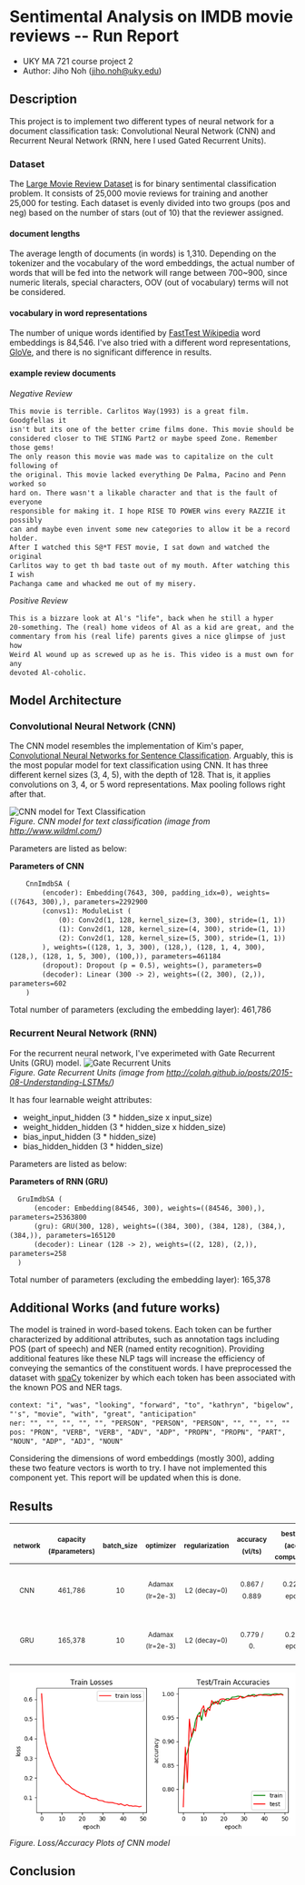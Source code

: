 # Sentimental Analysis on IMDB movie reviews -- Run Report

* UKY MA 721 course project 2
* Author: Jiho Noh (jiho.noh@uky.edu)

## Description
This project is to implement two different types of neural network for 
a document classification task: Convolutional Neural Network (CNN) and 
Recurrent Neural Network (RNN, here I used Gated Recurrent Units).

### Dataset
The [Large Movie Review Dataset](http://ai.stanford.edu/~amaas/data/sentiment/) 
is for binary sentimental classification problem. It consists of 25,000 movie
reviews for training and another 25,000 for testing. Each dataset is evenly 
divided into two groups (pos and neg) based on the number of stars (out of 10)
that the reviewer assigned. 

#### document lengths
The average length of documents (in words) is 1,310. Depending on the 
tokenizer and the vocabulary of the word embeddings, the actual number of 
words that will be fed into the network will range between 700~900, since 
numeric literals, special characters, OOV (out of vocabulary) terms will not
be considered.  

#### vocabulary in word representations
The number of unique words identified by [FastTest Wikipedia](http://bit.ly/2Bs7zqh) word embeddings is 84,546. I've also tried with a different word representations, [GloVe](https://nlp.stanford.edu/projects/glove/), and there is no significant difference in results.

#### example review documents
*Negative Review*  
  
    This movie is terrible. Carlitos Way(1993) is a great film. Goodgfellas it 
    isn't but its one of the better crime films done. This movie should be 
    considered closer to THE STING Part2 or maybe speed Zone. Remember those gems! 
    The only reason this movie was made was to capitalize on the cult following of 
    the original. This movie lacked everything De Palma, Pacino and Penn worked so 
    hard on. There wasn't a likable character and that is the fault of everyone 
    responsible for making it. I hope RISE TO POWER wins every RAZZIE it possibly 
    can and maybe even invent some new categories to allow it be a record holder. 
    After I watched this S@*T FEST movie, I sat down and watched the original 
    Carlitos way to get th bad taste out of my mouth. After watching this I wish 
    Pachanga came and whacked me out of my misery.
    
*Positive Review*  

    This is a bizzare look at Al's "life", back when he still a hyper 
    20-something. The (real) home videos of Al as a kid are great, and the 
    commentary from his (real life) parents gives a nice glimpse of just how 
    Weird Al wound up as screwed up as he is. This video is a must own for any 
    devoted Al-coholic.
    

## Model Architecture

### Convolutional Neural Network (CNN)
The CNN model resembles the implementation of Kim's paper, [Convolutional Neural Networks for Sentence Classification](https://arxiv.org/abs/1408.5882). Arguably, this is the most popular model for text classification using CNN. It has three different kernel sizes (3, 4, 5), with the depth of 128. That is, it applies convolutions on 3, 4, or 5 word representations. Max pooling follows right after that. 

![CNN model for Text Classification](http://bit.ly/2BqB7Vg)  
*Figure. CNN model for text classification (image from http://www.wildml.com/)*

Parameters are listed as below:


**Parameters of CNN**

```
	CnnImdbSA (
		(encoder): Embedding(7643, 300, padding_idx=0), weights=((7643, 300),), parameters=2292900
		(convs1): ModuleList (
    		(0): Conv2d(1, 128, kernel_size=(3, 300), stride=(1, 1))
			(1): Conv2d(1, 128, kernel_size=(4, 300), stride=(1, 1))
			(2): Conv2d(1, 128, kernel_size=(5, 300), stride=(1, 1))
		), weights=((128, 1, 3, 300), (128,), (128, 1, 4, 300), (128,), (128, 1, 5, 300), (100,)), parameters=461184
		(dropout): Dropout (p = 0.5), weights=(), parameters=0
		(decoder): Linear (300 -> 2), weights=((2, 300), (2,)), parameters=602
	)
```
Total number of parameters (excluding the embedding layer): 461,786

### Recurrent Neural Network (RNN)
For the recurrent neural network, I've experimeted with Gate Recurrent Units (GRU) model. 
![Gate Recurrent Units](http://bit.ly/2Brzerj)  
*Figure. Gate Recurrent Units (image from http://colah.github.io/posts/2015-08-Understanding-LSTMs/)*

It has four learnable weight attributes: 

- weight\_input\_hidden (3 * hidden\_size x input\_size)
- weight\_hidden\_hidden (3 * hidden\_size x hidden\_size)
- bias\_input\_hidden (3 * hidden\_size)
- bias\_hidden\_hidden (3 * hidden\_size)

Parameters are listed as below:

**Parameters of RNN (GRU)**  

```
  GruImdbSA (
      (encoder: Embedding(84546, 300), weights=((84546, 300),), parameters=25363800
      (gru): GRU(300, 128), weights=((384, 300), (384, 128), (384,), (384,)), parameters=165120
      (decoder): Linear (128 -> 2), weights=((2, 128), (2,)), parameters=258
  )
```

Total number of parameters (excluding the embedding layer): 165,378

## Additional Works (and future works)
The model is trained in word-based tokens. Each token can be further characterized by additional attributes, such as annotation tags including POS (part of speech) and NER (named entity recognition). Providing additional features like these NLP tags will increase the efficiency of conveying the semantics of the constituent words. 
I have preprocessed the dataset with [spaCy](https://spacy.io/) tokenizer by which each token has been associated with the known POS and NER tags.

```
context: "i", "was", "looking", "forward", "to", "kathryn", "bigelow", "'s", "movie", "with", "great", "anticipation"
ner: "", "", "", "", "", "PERSON", "PERSON", "PERSON", "", "", "", ""
pos: "PRON", "VERB", "VERB", "ADV", "ADP", "PROPN", "PROPN", "PART", "NOUN", "ADP", "ADJ", "NOUN"
```
Considering the dimensions of word embeddings (mostly 300), adding these two feature vectors is worth to try. I have not implemented this component yet. This report will be updated when this is done.

## Results

| <sub>network | <sub>capacity (#parameters) | <sub>batch\_size | <sub>optimizer | <sub>regularization | <sub>accuracy (vl/ts) | <sub>best ratio (acc. to computation) | <sub>best accuracy (vl/ts) |
|:--------:|:---------------------------------:|:----------:|:--------:|:--------------:|:--------:|:--------------------:|:-------------:|
| <sub>CNN | <sub>461,786 | <sub>10 | <sub>Adamax (lr=2e-3) | <sub>L2 (decay=0) | <sub>0.867 / 0.889 | <sub>0.224 (1 epoch) | <sub>1.000 / 0.999 (48 epochs) |
| <sub>GRU | <sub>165,378 | <sub>10 | <sub>Adamax (lr=2e-3) | <sub>L2 (decay=0) | <sub>0.779 / 0. | <sub>0.26 (1 epoch) | <sub>1.000 / 0.999 (48 epochs) |

![Loss/Accuracy Plot of CNN model](https://github.com/romanegloo/17-ma721_IMDB_CNN_GRU/blob/master/log/plot-cnn-1330.png?raw=true)  
*Figure. Loss/Accuracy Plots of CNN model*

## Conclusion


